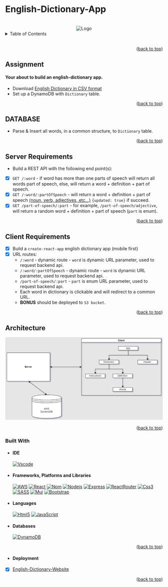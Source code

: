 # English-Dictionary-App

<div id="top"></div>

<!-- PROJECT LOGO -->
</br>
<div style= "text-align:center;cursor: default;">
    <img target="blank" src="https://www.coachingpositiveperformance.com/wp-content/uploads/2015/11/rsz_contextualised-lists.png" alt="Logo" width="80" height="80">
</div>

<!-- TABLE OF CONTENTS -->
<details>
  <summary>Table of Contents</summary>
  <ol>
    <li>
      <ul>
    <li><a href="#assignment">Assignment</a></li>
    <li><a href="#database">Database</a></li>
    <li><a href="#server-requirements">Server Requirements</a></li>
    <li><a href="#client-requirements">Client Requirements</a></li>
    <li><a href="#architecture">Architecture</a></li>
        <li><a href="#built-with">Built With</a></li>
          <ul>
        <li><a href="#ide">IDE</a></li>
        <li><a href="#frameworks-platforms-and-libraries">Frameworks, Platforms and Libraries</a></li>
        <li><a href="#languages">Languages</a></li>
        <li><a href="#databases">Databases</a></li>
        <li><a href="#deployment">Deployment</a></li>
          </ul>        
      </ul>
    </li>
  </ol>
</details>
</br>

<p style= "text-align:right">(<a href="#top">back to top</a>)</p>

## Assignment

#### Your about to build an english-dictionary app.

- Download [English Dictionary in CSV format](https://www.bragitoff.com/2016/03/english-dictionary-in-csv-format/)
- Set up a DynamoDB with `Dictionary` table.

<p style= "text-align:right">(<a href="#top">back to top</a>)</p>

## DATABASE

- Parse & Insert all words, in a common structure, to `Dictionary` table.

<p style= "text-align:right">(<a href="#top">back to top</a>)</p>

## Server Requirements

- Build a REST API with the following end point(s):

* [x] `GET /:word` - if word has more than one parts of speech will return all words part of speech, else, will return a word + definition + part of speech.
* [x] `GET /:word/:partOfSpeech` - will return a word + definition + part of speech [(noun, verb, adjectives, etc...)](https://www.dictionary.com/e/parts-of-speech/) `{updated: true}` if succeed.
* [x] `GET /part-of-speech/:part` - for example, `/part-of-speech/adjective`, will return a random word + definition + part of speech (`part` is enum).

<p style= "text-align:right">(<a href="#top">back to top</a>)</p>

<!-- Running-tests-->

## Client Requirements

- [x] Build a `create-react-app` english dictionary app (mobile first)
- [x] URL routes:
  - `/:word` - dynamic route - `word` is dynamic URL parameter, used to request backend api.
  - `/:word/:partOfSpeech` - dynamic route - `word` is dynamic URL parameter, used to request backend api.
  - `/part-of-speech/:part` - `part` is enum URL parameter, used to request backend api.
  - Each word in dictionary is clickable and will redirect to a common URL.
  - **BONUS** should be deployed to `S3 bucket`.

<p style= "text-align:right">(<a href="#top">back to top</a>)</p>

## Architecture

![Architecture](./assets/DIctionaryAppArchitecture.png)

<p style= "text-align:right">(<a href="#top">back to top</a>)</p>

### Built With

- #### IDE

  [![Vscode][vscode-shield]][vscode-url]

- #### Frameworks, Platforms and Libraries

  [![AWS][aws-shield]][aws-url]
  [![React][react-shield]][react-url]
  [![Npm][npm-shield]][npm-url]
  [![Nodejs][nodejs-shield]][nodejs-url]
  [![Express][express-shield]][express-url]
  [![ReactRouter][react-router-shield]][react-router-url]
  [![Css3][css3-shield]][css3-url]
  [![SASS][sass-shield]][sass-url]
  [![Mui][mui-shield]][mui-url]
  [![Bootstrap][bootstrap-shield]][bootstrap-url]

- #### Languages

  [![Html5][html5-shield]][html5-url]
  [![JavaScript][javascript-shield]][javascript-url]

- #### Databases
  [![DynamoDB][dynamodb-shield]][dynamodb-url]

<p style= "text-align:right">(<a href="#top">back to top</a>)</p>

- #### Deployment
- [x] [English-Dictionary-Website](https://english-dictionary-sagi.s3.us-east-2.amazonaws.com/index.html)

<p style= "text-align:right">(<a href="#top">back to top</a>)</p>

<!-- Badges -->

<!-- build with -->

<!-- IDE -->

[vscode-url]: https://code.visualstudio.com/
[vscode-shield]: https://img.shields.io/badge/Visual_Studio_Code-0078D4?style=for-the-badge&logo=visual%20studio%20code&logoColor=white

<!-- Frameworks -->
<!-- Nodejs -->

[nodejs-url]: https://nodejs.org/en/
[nodejs-shield]: https://img.shields.io/badge/Node.js-339933?style=for-the-badge&logo=nodedotjs&logoColor=whit

<!-- Npm -->

[npm-url]: https://www.npmjs.com/
[npm-shield]: https://img.shields.io/badge/npm-CB3837?style=for-the-badge&logo=npm&logoColor=white

<!-- Aws-->

[aws-shield]: https://img.shields.io/badge/AWS-%23FF9900.svg?style=for-the-badge&logo=amazon-aws&logoColor=white
[aws-url]: https://aws.amazon.com/

<!-- Express -->

[express-shield]: https://img.shields.io/badge/Express.js-000000?style=for-the-badge&logo=express&logoColor=white
[express-url]: https://expressjs.com/

<!--React  -->

[react-shield]: https://img.shields.io/badge/React-20232A?style=for-the-badge&logo=react&logoColor=61DAFB
[react-url]: https://reactjs.org/

<!--React-router  -->

[react-router-shield]: https://img.shields.io/badge/React_Router-CA4245?style=for-the-badge&logo=react-router&logoColor=white
[react-router-url]: https://reactrouter.com/

<!-- Mui -->

[mui-shield]: https://img.shields.io/badge/MUI-%230081CB.svg?style=for-the-badge&logo=material-ui&logoColor=white
[mui-url]: https://mui.com/

<!-- Sass -->

[sass-shield]: https://img.shields.io/badge/SASS-hotpink.svg?style=for-the-badge&logo=SASS&logoColor=white
[sass-url]: https://sass-lang.com/

<!-- Css3 -->

[css3-shield]: https://img.shields.io/badge/css3-%231572B6.svg?style=for-the-badge&logo=css3&logoColor=white
[css3-url]: https://en.wikipedia.org/wiki/CSS

<!-- Bootstrap -->

[bootstrap-shield]: https://img.shields.io/badge/bootstrap-%23563D7C.svg?style=for-the-badge&logo=bootstrap&logoColor=white
[bootstrap-url]: https://getbootstrap.com/

<!-- Languages -->

<!-- Html5-->

[html5-url]: https://developer.mozilla.org/en-US/docs/Glossary/HTML5
[html5-shield]: https://img.shields.io/badge/HTML5-E34F26?style=for-the-badge&logo=html5&logoColor=white

<!-- JavaScript -->

[javascript-url]: https://developer.mozilla.org/en-US/docs/Web/JavaScript
[javascript-shield]: https://img.shields.io/badge/JavaScript-323330?style=for-the-badge&logo=javascript&logoColor=F7DF1E

<!-- Databases -->
   <!--AWS-DynamoDB -->

[dynamodb-shield]: https://img.shields.io/badge/Amazon%20DynamoDB-4053D6?style=for-the-badge&logo=Amazon%20DynamoDB&logoColor=white
[dynamodb-url]: https://aws.amazon.com/dynamodb/

<!-- Linters -->
